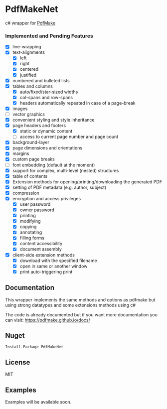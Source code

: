 # PdfMakeNet

c# wrapper for [PdfMake](http://pdfmake.org/#/)

### Implemented and Pending Features

* [x] line-wrapping
* [x] text-alignments
  * [x] left
  * [x] right
  * [x] centered
  * [x] justified
* [x] numbered and bulleted lists
* [x] tables and columns
  *  [x] auto/fixed/star-sized widths
  *  [x] col-spans and row-spans
  *  [x] headers automatically repeated in case of a page-break
* [x] images 
* [ ] vector graphics
* [x] convenient styling and style inheritance
* [x] page headers and footers
  * [x] static or dynamic content
  * [ ] access to current page number and page count
* [x] background-layer
* [x] page dimensions and orientations
* [x] margins
* [x] custom page breaks
* [ ] font embedding (default at the moment)
* [x] support for complex, multi-level (nested) structures
* [x] table of contents
* [x] Extension methods for opening/printing/downloading the generated PDF
* [x] setting of PDF metadata (e.g. author, subject)
* [x] compression
* [x] encryption and access privileges
  * [x] user password
  * [x] owner password
  * [x] printing
  * [x] modifying
  * [x] copying
  * [x] annotating
  * [x] filling forms
  * [x] content accessibility
  * [x] document assembly
* [x] client-side extension methods
  * [x] download with the specified filename
  * [x] open in same or another window
  * [x] print auto-triggering print

## Documentation

This wrapper implements the same methods and options as pdfmake but using strong datatypes and some extensions methods using c#

The code is already documented but if you want more documentation you can visit: https://pdfmake.github.io/docs/

## Nuget 

```
Install-Package PdfMakeNet
```

## License
MIT

## Examples

Examples will be available soon.
